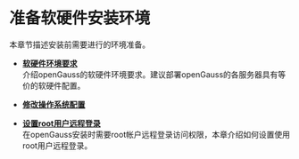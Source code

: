 # 准备软硬件安装环境<a name="ZH-CN_TOPIC_0244544041"></a>

本章节描述安装前需要进行的环境准备。

-   **[软硬件环境要求](软硬件环境要求.md)**  
介绍openGauss的软硬件环境要求。建议部署openGauss的各服务器具有等价的软硬件配置。
-   **[修改操作系统配置](修改操作系统配置.md)**  

-   **[设置root用户远程登录](设置root用户远程登录.md)**  
在openGauss安装时需要root帐户远程登录访问权限，本章介绍如何设置使用root用户远程登录。

